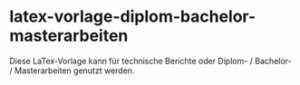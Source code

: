 # latex-vorlage-diplom-bachelor-masterarbeiten
Diese LaTex-Vorlage kann für technische Berichte oder Diplom- / Bachelor- / Masterarbeiten genutzt werden.
